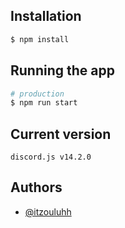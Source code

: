 ## Installation

```bash
$ npm install
```

## Running the app

```bash
# production
$ npm run start
```

## Current version

`discord.js v14.2.0`

## Authors

- [@itzouluhh](https://www.github.com/itzouluhh)
